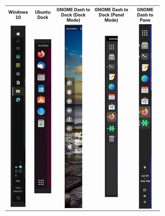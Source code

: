 <table style="margin-left: auto;  margin-right: auto;">  
	<tr>  
		<th>Windows 10 </th>  
		<th>Ubuntu Dock</th>  
		<th>GNOME Dash to Dock (Dock Mode)</th>
		<th>GNOME Dash to Dock (Panel Mode)</th>
		<th>GNOME Dash to Pane</th>  
	</tr>  
	<tr> 
		<td style="text-align: center;"><img src="./_images/Pasted%20image%2020230507205637.png" alt="Windows 10" title="Windows 10"/></td>  
		<td style="text-align: center;"><img src="./_images/Pasted%20image%2020230507210626.png" alt="Image 2" title="Image 2"/></td>  
		<td style="text-align: center;"><img src="./_images/Pasted%20image%2020230507211101.png" alt="Image 3" title="Image 3"=/></td>  
		<td style="text-align: center;"><img src="./_images/Pasted%20image%2020230507221834.png" alt="Image 4" title="Image 4"/></td>  
		<td style="text-align: center;"><img src="./_images/Pasted%20image%2020230507221856.png" alt="Image 4" title="Image 4"/></td>  
	</tr>  
</table>
